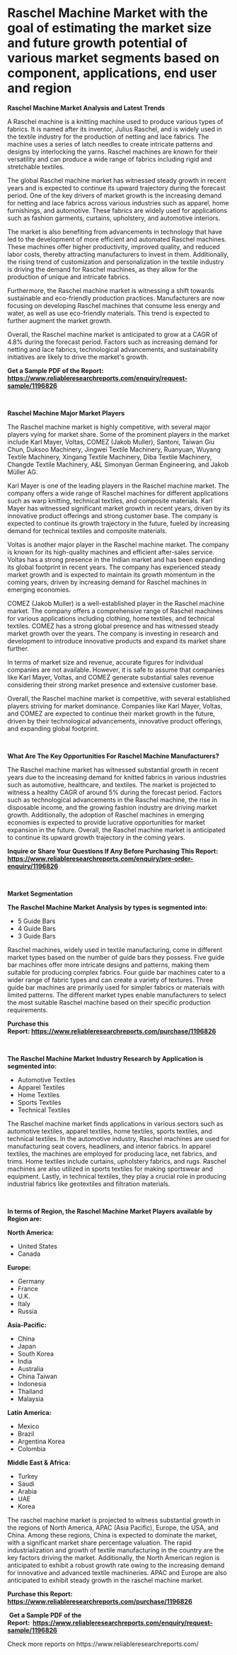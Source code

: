 <p><h1>Raschel Machine Market with the goal of estimating the market size and future growth potential of various market segments based on component, applications, end user and region</h1></p><p><strong>Raschel Machine Market Analysis and Latest Trends</strong></p>
<p><p>A Raschel machine is a knitting machine used to produce various types of fabrics. It is named after its inventor, Julius Raschel, and is widely used in the textile industry for the production of netting and lace fabrics. The machine uses a series of latch needles to create intricate patterns and designs by interlocking the yarns. Raschel machines are known for their versatility and can produce a wide range of fabrics including rigid and stretchable textiles.</p><p>The global Raschel machine market has witnessed steady growth in recent years and is expected to continue its upward trajectory during the forecast period. One of the key drivers of market growth is the increasing demand for netting and lace fabrics across various industries such as apparel, home furnishings, and automotive. These fabrics are widely used for applications such as fashion garments, curtains, upholstery, and automotive interiors.</p><p>The market is also benefiting from advancements in technology that have led to the development of more efficient and automated Raschel machines. These machines offer higher productivity, improved quality, and reduced labor costs, thereby attracting manufacturers to invest in them. Additionally, the rising trend of customization and personalization in the textile industry is driving the demand for Raschel machines, as they allow for the production of unique and intricate fabrics.</p><p>Furthermore, the Raschel machine market is witnessing a shift towards sustainable and eco-friendly production practices. Manufacturers are now focusing on developing Raschel machines that consume less energy and water, as well as use eco-friendly materials. This trend is expected to further augment the market growth.</p><p>Overall, the Raschel machine market is anticipated to grow at a CAGR of 4.8% during the forecast period. Factors such as increasing demand for netting and lace fabrics, technological advancements, and sustainability initiatives are likely to drive the market's growth.</p></p>
<p><strong>Get a Sample PDF of the Report:&nbsp; <a href="https://www.reliableresearchreports.com/enquiry/request-sample/1196826">https://www.reliableresearchreports.com/enquiry/request-sample/1196826</a></strong></p>
<p>&nbsp;</p>
<p><strong>Raschel Machine Major Market Players</strong></p>
<p><p>The Raschel machine market is highly competitive, with several major players vying for market share. Some of the prominent players in the market include Karl Mayer, Voltas, COMEZ (Jakob Muller), Santoni, Taiwan Giu Chun, Duksoo Machinery, Jingwei Textile Machinery, Ruanyuan, Wuyang Textile Machinery, Xingang Textile Machinery, Diba Textile Machinery, Changde Textile Machinery, A&L Simonyan German Engineering, and Jakob Müller AG.</p><p>Karl Mayer is one of the leading players in the Raschel machine market. The company offers a wide range of Raschel machines for different applications such as warp knitting, technical textiles, and composite materials. Karl Mayer has witnessed significant market growth in recent years, driven by its innovative product offerings and strong customer base. The company is expected to continue its growth trajectory in the future, fueled by increasing demand for technical textiles and composite materials.</p><p>Voltas is another major player in the Raschel machine market. The company is known for its high-quality machines and efficient after-sales service. Voltas has a strong presence in the Indian market and has been expanding its global footprint in recent years. The company has experienced steady market growth and is expected to maintain its growth momentum in the coming years, driven by increasing demand for Raschel machines in emerging economies.</p><p>COMEZ (Jakob Muller) is a well-established player in the Raschel machine market. The company offers a comprehensive range of Raschel machines for various applications including clothing, home textiles, and technical textiles. COMEZ has a strong global presence and has witnessed steady market growth over the years. The company is investing in research and development to introduce innovative products and expand its market share further.</p><p>In terms of market size and revenue, accurate figures for individual companies are not available. However, it is safe to assume that companies like Karl Mayer, Voltas, and COMEZ generate substantial sales revenue considering their strong market presence and extensive customer base.</p><p>Overall, the Raschel machine market is competitive, with several established players striving for market dominance. Companies like Karl Mayer, Voltas, and COMEZ are expected to continue their market growth in the future, driven by their technological advancements, innovative product offerings, and expanding global footprint.</p></p>
<p>&nbsp;</p>
<p><strong>What Are The Key Opportunities For Raschel Machine Manufacturers?</strong></p>
<p><p>The Raschel machine market has witnessed substantial growth in recent years due to the increasing demand for knitted fabrics in various industries such as automotive, healthcare, and textiles. The market is projected to witness a healthy CAGR of around 5% during the forecast period. Factors such as technological advancements in the Raschel machine, the rise in disposable income, and the growing fashion industry are driving market growth. Additionally, the adoption of Raschel machines in emerging economies is expected to provide lucrative opportunities for market expansion in the future. Overall, the Raschel machine market is anticipated to continue its upward growth trajectory in the coming years.</p></p>
<p><strong>Inquire or Share Your Questions If Any Before Purchasing This Report: <a href="https://www.reliableresearchreports.com/enquiry/pre-order-enquiry/1196826">https://www.reliableresearchreports.com/enquiry/pre-order-enquiry/1196826</a></strong></p>
<p>&nbsp;</p>
<p><strong>Market Segmentation</strong></p>
<p><strong>The Raschel Machine Market Analysis by types is segmented into:</strong></p>
<p><ul><li>5 Guide Bars</li><li>4 Guide Bars</li><li>3 Guide Bars</li></ul></p>
<p><p>Raschel machines, widely used in textile manufacturing, come in different market types based on the number of guide bars they possess. Five guide bar machines offer more intricate designs and patterns, making them suitable for producing complex fabrics. Four guide bar machines cater to a wider range of fabric types and can create a variety of textures. Three guide bar machines are primarily used for simpler fabrics or materials with limited patterns. The different market types enable manufacturers to select the most suitable Raschel machine based on their specific production requirements.</p></p>
<p><strong>Purchase this Report:&nbsp;<a href="https://www.reliableresearchreports.com/purchase/1196826">https://www.reliableresearchreports.com/purchase/1196826</a></strong></p>
<p>&nbsp;</p>
<p><strong>The Raschel Machine Market Industry Research by Application is segmented into:</strong></p>
<p><ul><li>Automotive Textiles</li><li>Apparel Textiles</li><li>Home Textiles</li><li>Sports Textiles</li><li>Technical Textiles</li></ul></p>
<p><p>The Raschel machine market finds applications in various sectors such as automotive textiles, apparel textiles, home textiles, sports textiles, and technical textiles. In the automotive industry, Raschel machines are used for manufacturing seat covers, headliners, and interior fabrics. In apparel textiles, the machines are employed for producing lace, net fabrics, and trims. Home textiles include curtains, upholstery fabrics, and rugs. Raschel machines are also utilized in sports textiles for making sportswear and equipment. Lastly, in technical textiles, they play a crucial role in producing industrial fabrics like geotextiles and filtration materials.</p></p>
<p>&nbsp;</p>
<p><strong>In terms of Region, the Raschel Machine Market Players available by Region are:</strong></p>
<p>
    <p> <strong> North America: </strong>
        <ul>
            <li>United States</li>
            <li>Canada</li>
        </ul>
        </p> 
    <p> <strong> Europe: </strong>
        <ul>
            <li>Germany</li>
            <li>France</li>
            <li>U.K.</li>
            <li>Italy</li>
            <li>Russia</li>
        </ul>
        </p> 
    <p> <strong> Asia-Pacific: </strong>
        <ul>
            <li>China</li>
            <li>Japan</li>
            <li>South Korea</li>
            <li>India</li>
            <li>Australia</li>
            <li>China Taiwan</li>
            <li>Indonesia</li>
            <li>Thailand</li>
            <li>Malaysia</li>
        </ul>
        </p> 
    <p> <strong> Latin America: </strong>
        <ul>
            <li>Mexico</li>
            <li>Brazil</li>
            <li>Argentina Korea</li>
            <li>Colombia</li>
        </ul>
        </p> 
    <p> <strong> Middle East & Africa: </strong>
        <ul>
            <li>Turkey</li>
            <li>Saudi</li>
            <li>Arabia</li>
            <li>UAE</li>
            <li>Korea</li>
        </ul>
    </p>
    </p>
<p><p>The raschel machine market is projected to witness substantial growth in the regions of North America, APAC (Asia Pacific), Europe, the USA, and China. Among these regions, China is expected to dominate the market, with a significant market share percentage valuation. The rapid industrialization and growth of textile manufacturing in the country are the key factors driving the market. Additionally, the North American region is anticipated to exhibit a robust growth rate owing to the increasing demand for innovative and advanced textile machineries. APAC and Europe are also anticipated to exhibit steady growth in the raschel machine market.</p></p>
<p><strong>Purchase this Report: <a href="https://www.reliableresearchreports.com/purchase/1196826">https://www.reliableresearchreports.com/purchase/1196826</a></strong></p>
<p>&nbsp;<strong>Get a Sample PDF of the Report:&nbsp;&nbsp;<a href="https://www.reliableresearchreports.com/enquiry/request-sample/1196826">https://www.reliableresearchreports.com/enquiry/request-sample/1196826</a></strong></p>
<p><strong></strong></p>
<p>Check more reports on https://www.reliableresearchreports.com/</p>